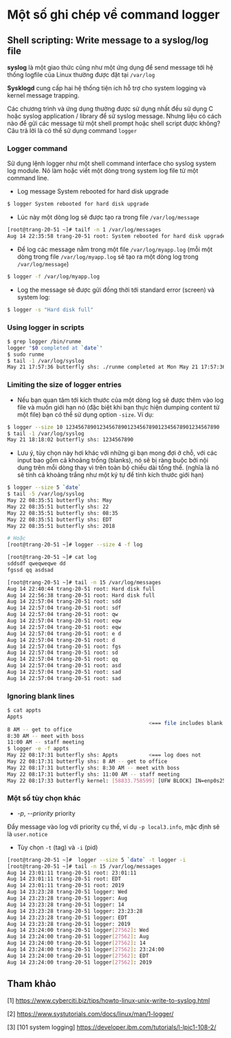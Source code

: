 # Một số ghi chép về command logger

## Shell scripting: Write message to a syslog/log file

**syslog** là một giao thức cũng như một ứng dụng để send message tới hệ thống logfile của Linux thường được đặt tại `/var/log`

**Sysklogd** cung cấp hai hệ thống tiện ích hỗ trợ cho system logging và kernel message trapping.

Các chương trình và ứng dụng thường được sử dụng nhất đều sử dụng C hoặc syslog application / library để sử syslog message. Nhưng liệu có cách nào để gửi các message từ một shell prompt hoặc shell script được không? Câu trả lời là có thể sử dụng command `logger`


### Logger command

Sử dụng lệnh logger như một shell command interface cho syslog system log module. Nó làm hoặc viết một dòng trong system log file từ một command line.

* Log message System rebooted for hard disk upgrade

```sh
$ logger System rebooted for hard disk upgrade
```

* Lúc này một dòng log sẽ được tạo ra trong file `/var/log/message`

```sh
[root@trang-20-51 ~]# tailf -n 1 /var/log/messages
Aug 14 22:35:58 trang-20-51 root: System rebooted for hard disk upgrade
```

* Để log các message nằm trong một file `/var/log/myapp.log` (mỗi một dòng trong file `/var/log/myapp.log` sẽ tạo ra một dòng log trong `/var/log/message`)

```sh
$ logger -f /var/log/myapp.log
```

* Log the message sẽ được gửi đồng thời tới standard error (screen) và system log:

```sh
$ logger -s "Hard disk full"
```

### Using logger in scripts

```sh
$ grep logger /bin/runme
logger "$0 completed at `date`"
$ sudo runme
$ tail -1 /var/log/syslog
May 21 17:57:36 butterfly shs: ./runme completed at Mon May 21 17:57:36 EDT 2018
```

### Limiting the size of logger entries

* Nếu bạn quan tâm tới kích thước của một dòng log sẽ được thêm vào log file và muốn giới hạn nó (đặc biệt khi bạn thực hiện dumping content từ một file) bạn có thể sử dụng option `-size`.  Ví dụ:


```sh
$ logger --size 10 12345678901234567890123456789012345678901234567890
$ tail -1 /var/log/syslog
May 21 18:18:02 butterfly shs: 1234567890
```

* Lưu ý, tùy chọn này hơi khác với những gì bạn mong đợi ở chỗ, với các input bao gồm cả khoảng trống (blanks), nó sẽ bị ràng buộc bởi nội dung trên mỗi dòng thay vì trên toàn bộ chiều dài tổng thể. (nghĩa là nó sẽ tính cả khoảng trắng như một ký tự để tính kích thước giới hạn)

```sh
$ logger --size 5 `date`
$ tail -5 /var/log/syslog
May 22 08:35:51 butterfly shs: May
May 22 08:35:51 butterfly shs: 22
May 22 08:35:51 butterfly shs: 08:35
May 22 08:35:51 butterfly shs: EDT
May 22 08:35:51 butterfly shs: 2018

# Hoặc
[root@trang-20-51 ~]# logger --size 4 -f log

[root@trang-20-51 ~]# cat log
sddsdf qweqweqwe dd
fgssd qq asdsad

[root@trang-20-51 ~]# tail -n 15 /var/log/messages
Aug 14 22:40:44 trang-20-51 root: Hard disk full
Aug 14 22:56:38 trang-20-51 root: Hard disk full
Aug 14 22:57:04 trang-20-51 root: sdd
Aug 14 22:57:04 trang-20-51 root: sdf
Aug 14 22:57:04 trang-20-51 root: qw
Aug 14 22:57:04 trang-20-51 root: eqw
Aug 14 22:57:04 trang-20-51 root: eqw
Aug 14 22:57:04 trang-20-51 root: e d
Aug 14 22:57:04 trang-20-51 root: d
Aug 14 22:57:04 trang-20-51 root: fgs
Aug 14 22:57:04 trang-20-51 root: sd
Aug 14 22:57:04 trang-20-51 root: qq
Aug 14 22:57:04 trang-20-51 root: asd
Aug 14 22:57:04 trang-20-51 root: sad
Aug 14 22:57:04 trang-20-51 root: sad
```


### Ignoring blank lines

```sh
$ cat appts
Appts
                                              <=== file includes blank line
8 AM -- get to office
8:30 AM -- meet with boss
11:00 AM -- staff meeting
$ logger -e -f appts
May 22 08:17:31 butterfly shs: Appts          <=== log does not
May 22 08:17:31 butterfly shs: 8 AM -- get to office
May 22 08:17:31 butterfly shs: 8:30 AM -- meet with boss
May 22 08:17:31 butterfly shs: 11:00 AM -- staff meeting
May 22 08:17:33 butterfly kernel: [58833.758599] [UFW BLOCK] IN=enp0s25 OUT= MAC=01:00:5e:00:00:fb:ac:63:be:ca:10:cf:08:00 SRC=192.168.0.9 DST=224.0.0.251 LEN=32 TOS=0x00 PREC=0xC0 TTL=1 ID=0 DF PROTO=2
```

### Một số tùy chọn khác

* *-p*, *--priority* priority

Đẩy message vào log với priority cụ thế, ví dụ `-p local3.info`, mặc định sẽ là `user.notice`

* Tùy chọn `-t` (tag) và `-i` (pid)

```sh
[root@trang-20-51 ~]#  logger --size 5 `date` -t logger -i
[root@trang-20-51 ~]# tail -n 15 /var/log/messages
Aug 14 23:01:11 trang-20-51 root: 23:01:11
Aug 14 23:01:11 trang-20-51 root: EDT
Aug 14 23:01:11 trang-20-51 root: 2019
Aug 14 23:23:28 trang-20-51 logger: Wed
Aug 14 23:23:28 trang-20-51 logger: Aug
Aug 14 23:23:28 trang-20-51 logger: 14
Aug 14 23:23:28 trang-20-51 logger: 23:23:28
Aug 14 23:23:28 trang-20-51 logger: EDT
Aug 14 23:23:28 trang-20-51 logger: 2019
Aug 14 23:24:00 trang-20-51 logger[27562]: Wed
Aug 14 23:24:00 trang-20-51 logger[27562]: Aug
Aug 14 23:24:00 trang-20-51 logger[27562]: 14
Aug 14 23:24:00 trang-20-51 logger[27562]: 23:24:00
Aug 14 23:24:00 trang-20-51 logger[27562]: EDT
Aug 14 23:24:00 trang-20-51 logger[27562]: 2019
```





## Tham khảo

[1] https://www.cyberciti.biz/tips/howto-linux-unix-write-to-syslog.html

[2] https://www.systutorials.com/docs/linux/man/1-logger/

[3] [101 system logging] https://developer.ibm.com/tutorials/l-lpic1-108-2/
